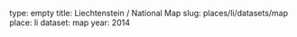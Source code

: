 type: empty
title: Liechtenstein / National Map
slug: places/li/datasets/map
place: li
dataset: map
year: 2014
